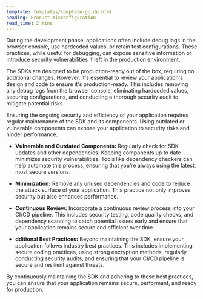 ```yaml
---
template: templates/complete-guide.html
heading: Product misconfiguration
read_time: 2 mins
---
```


During the development phase, applications often include debug logs in the browser console, use hardcoded values, or retain test configurations. These practices, while useful for debugging, can expose sensitive information or introduce security vulnerabilities if left in the production environment.


The SDKs are designed to be production-ready out of the box, requiring no additional changes. However, it's essential to review your application's design and code to ensure it's production-ready. This includes removing any debug logs from the browser console, eliminating hardcoded values, securing configurations, and conducting a thorough security audit to mitigate potential risks

Ensuring the ongoing security and efficiency of your application requires regular maintenance of the SDK and its components. Using outdated or vulnerable components can expose your application to security risks and hinder performance.


- **Vulnerable and Outdated Components:** Regularly check for SDK updates and other dependencies. Keeping components up to date minimizes security vulnerabilities. Tools like dependency checkers can help automate this process, ensuring that you’re always using the latest, most secure versions.

- **Minimization:** Remove any unused dependencies and code to reduce the attack surface of your application. This practice not only improves security but also enhances performance.

- **Continuous Review:** Incorporate a continuous review process into your CI/CD pipeline. This includes security testing, code quality checks, and dependency scanning to catch potential issues early and ensure that your application remains secure and efficient over time.

- **dditional Best Practices:** Beyond maintaining the SDK, ensure your application follows industry best practices. This includes implementing secure coding practices, using strong encryption methods, regularly conducting security audits, and ensuring that your CI/CD pipeline is secure and resilient against threats.

By continuously maintaining the SDK and adhering to these best practices, you can ensure that your application remains secure, performant, and ready for production.


